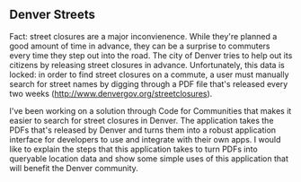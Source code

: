 ## Denver Streets

Fact: street closures are a major inconvienence. While they're planned a good amount of time in advance, 
they can be a surprise to commuters every time they step out into the road.
The city of Denver tries to help out its citizens by releasing street closures in advance. Unfortunately,
this data is locked: in order to find street closures on a commute, a user must manually search for street names by
digging through a PDF file that's released every two weeks 
(http://www.denvergov.org/streetclosures).

I've been working on a solution through Code for Communities that makes it easier to search for street
closures in Denver. The application takes the PDFs that's released by Denver and turns them into a robust 
application interface for developers to use and integrate with their own apps. I would like to explain 
the steps that this application takes to turn PDFs into queryable location data and show some simple uses of 
this application that will benefit the Denver community. 

